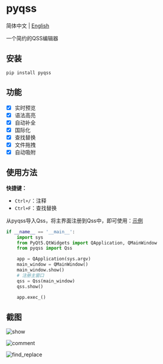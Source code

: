 # pyqss

简体中文 | [English](README-en.md)

一个简约的QSS编辑器

## 安装

```shell
pip install pyqss
```

## 功能

- [x] 实时预览
- [x] 语法高亮
- [x] 自动补全
- [x] 国际化
- [x] 查找替换
- [x] 文件拖拽
- [x] 自动吸附

## 使用方法

**快捷键：**

- `Ctrl+/`：注释
- `Ctrl+F`：查找替换

从pyqss导入Qss，将主界面注册到Qss中，即可使用：[示例](./examples/test.py)

```python
if __name__ == '__main__':
    import sys
    from PyQt5.QtWidgets import QApplication, QMainWindow
    from pyqss import Qss

    app = QApplication(sys.argv)
    main_window = QMainWindow()
    main_window.show()
    # 注册主窗口
    qss = Qss(main_window)
    qss.show()

    app.exec_()
```

## 截图

![show](./screen/show.png)

![comment](./screen/comment.gif)

![find_replace](./screen/find_replace.gif)